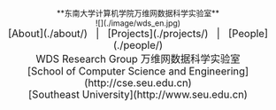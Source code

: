 <br>
<br>
<br>

<center>**东南大学计算机学院万维网数据科学实验室**</center>
<center>![](./image/wds_en.jpg)</center>

<center><font size=4>[About](./about/)&nbsp;&nbsp;&nbsp;|&nbsp;&nbsp;&nbsp;[Projects](./projects/)&nbsp;&nbsp;&nbsp;|&nbsp;&nbsp;&nbsp;[People](./people/) </font>

<br>

<font size=4>
WDS Research Group 万维网数据科学实验室
<br>
[School of Computer Science and Engineering](http://cse.seu.edu.cn)
<br> 
[Southeast University](http://www.seu.edu.cn)
</font></center>



